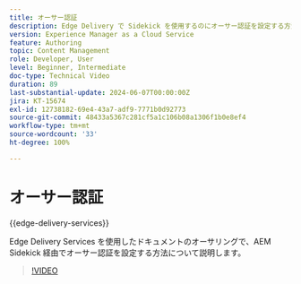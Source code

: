 ```yaml
---
title: オーサー認証
description: Edge Delivery で Sidekick を使用するのにオーサー認証を設定する方法について説明します。
version: Experience Manager as a Cloud Service
feature: Authoring
topic: Content Management
role: Developer, User
level: Beginner, Intermediate
doc-type: Technical Video
duration: 89
last-substantial-update: 2024-06-07T00:00:00Z
jira: KT-15674
exl-id: 12738182-69e4-43a7-adf9-7771b0d92773
source-git-commit: 48433a5367c281cf5a1c106b08a1306f1b0e8ef4
workflow-type: tm+mt
source-wordcount: '33'
ht-degree: 100%

---
```


# オーサー認証

{{edge-delivery-services}}

Edge Delivery Services を使用したドキュメントのオーサリングで、AEM Sidekick 経由でオーサー認証を設定する方法について説明します。

>[!VIDEO](https://video.tv.adobe.com/v/3429594/?learn=on)
